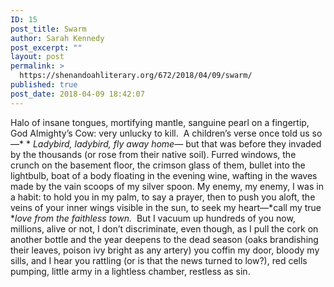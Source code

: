 ```yaml
---
ID: 15
post_title: Swarm
author: Sarah Kennedy
post_excerpt: ""
layout: post
permalink: >
  https://shenandoahliterary.org/672/2018/04/09/swarm/
published: true
post_date: 2018-04-09 18:42:07
---
```

Halo of insane tongues, mortifying mantle, sanguine pearl on a fingertip, God Almighty’s Cow: very unlucky to kill.  A children’s verse once told us so—* * *Ladybird, ladybird, fly away home*— but that was before they invaded by the thousands (or rose from their native soil). Furred windows, the crunch on the basement floor, the crimson glass of them, bullet into the lightbulb, boat of a body floating in the evening wine, wafting in the waves made by the vain scoops of my silver spoon. My enemy, my enemy, I was in a habit: to hold you in my palm, to say a prayer, then to push you aloft, the veins of your inner wings visible in the sun, to seek my heart—*call my true **love from the faithless town.*  But I vacuum up hundreds of you now, millions, alive or not, I don’t discriminate, even though, as I pull the cork on another bottle and the year deepens to the dead season (oaks brandishing their leaves, poison ivy bright as any artery) you coffin my door, bloody my sills, and I hear you rattling (or is that the news turned to low?), red cells pumping, little army in a lightless chamber, restless as sin.